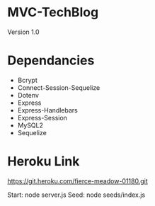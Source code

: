 # MVC-TechBlog
Version 1.0

# Dependancies
- Bcrypt
- Connect-Session-Sequelize
- Dotenv
- Express
- Express-Handlebars
- Express-Session
- MySQL2
- Sequelize

# Heroku Link
https://git.heroku.com/fierce-meadow-01180.git

Start: node server.js
Seed: node seeds/index.js
